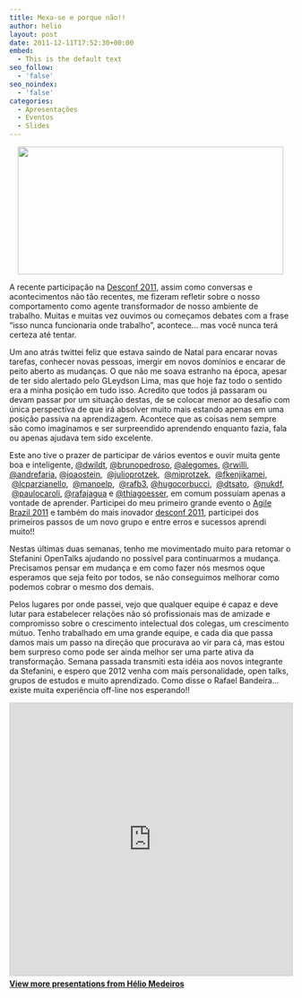 ```yaml
---
title: Mexa-se e porque não!!
author: helio
layout: post
date: 2011-12-11T17:52:30+00:00
embed:
  - This is the default text
seo_follow:
  - 'false'
seo_noindex:
  - 'false'
categories:
  - Apresentações
  - Eventos
  - Slides
---
```

<p style="text-align: center">
  <a href="/uploads/2011/12/Screen-Shot-2011-12-11-at-3.48.41-PM.png"><img class="aligncenter size-full wp-image-476" src="/uploads/2011/12/Screen-Shot-2011-12-11-at-3.48.41-PM.png" alt="" width="474" height="228" srcset="/uploads/2011/12/Screen-Shot-2011-12-11-at-3.48.41-PM.png 519w, /uploads/2011/12/Screen-Shot-2011-12-11-at-3.48.41-PM-300x144.png 300w" sizes="(max-width: 474px) 100vw, 474px" /></a>
</p>

<p style="text-align: left">
  A recente participação na <a title="DESCONF 2011-Mustache edition" href="/2011/11/29/desconf-2011-mustache-edition/">Desconf 2011</a>, assim como conversas e acontecimentos não tão recentes, me fizeram refletir sobre o nosso comportamento como agente transformador de nosso ambiente de trabalho. Muitas e muitas vez ouvimos ou começamos debates com a frase &#8220;isso nunca funcionaria onde trabalho&#8221;, acontece&#8230; mas você nunca terá certeza até tentar.
</p>

Um ano atrás twittei feliz que estava saindo de Natal para encarar novas tarefas, conhecer novas pessoas, imergir em novos domínios e encarar de peito aberto as mudanças. O que não me soava estranho na época, apesar de ter sido alertado pelo GLeydson Lima, mas que hoje faz todo o sentido era a minha posição em tudo isso. Acredito que todos já passaram ou devam passar por um situação destas, de se colocar menor ao desafio com única perspectiva de que irá absolver muito mais estando apenas em uma posição passiva na aprendizagem. Acontece que as coisas nem sempre são como imaginamos e ser surpreendido aprendendo enquanto fazia, fala ou apenas ajudava tem sido excelente.

Este ano tive o prazer de participar de vários eventos e ouvir muita gente boa e inteligente, [@dwildt][1], [@brunopedroso][2], [@alegomes][3], [@rwilli][4], [@andrefaria][5], [@joaostein][6],  [@julioprotzek][7],  [@miprotzek][8],  [@fkenjikamei][9],  [@lcparzianello][10],  [@manoelp][11],  [@rafb3][12], [@hugocorbucci][13],  [@dtsato][14],  [@nukdf][15],  [@paulocaroli][16], [@rafajagua][17] e [@thiagoesser][18], em comum possuíam apenas a vontade de aprender. Participei do meu primeiro grande evento o [Agile Brazil 2011][19] e também do mais inovador [desconf 2011][20], participei dos primeiros passos de um novo grupo e entre erros e sucessos aprendi muito!!

Nestas últimas duas semanas, tenho me movimentado muito para retomar o Stefanini OpenTalks ajudando no possível para continuarmos a mudança. Precisamos pensar em mudança e em como fazer nós mesmos oque esperamos que seja feito por todos, se não conseguimos melhorar como podemos cobrar o mesmo dos demais.

Pelos lugares por onde passei, vejo que qualquer equipe é capaz e deve lutar para estabelecer relações não só profissionais mas de amizade e compromisso sobre o crescimento intelectual dos colegas, um crescimento mútuo. Tenho trabalhado em uma grande equipe, e cada dia que passa damos mais um passo na direção que procurava ao vir para cá, mas estou bem surpreso como pode ser ainda melhor ser uma parte ativa da transformação. Semana passada transmiti esta idéia aos novos integrante da Stefanini, e espero que 2012 venha com mais personalidade, open talks, grupos de estudos e muito aprendizado. Como disse o Rafael Bandeira&#8230; existe muita experiência off-line nos esperando!!

<p style="text-align: center">
  <div style="margin-bottom: 20px;">
<iframe src="https://www.slideshare.net/slideshow/embed_code/key/7HWId14ncZGTTe" width="597" height="486" frameborder="0" marginwidth="0" marginheight="0" scrolling="no" style="border:1px solid #CCC; border-width:1px; margin-bottom:5px; max-width: 100%;" allowfullscreen></iframe>
</iframe>
<div style="margin-bottom:5px">
    <strong><a href="//www.slideshare.net/heliomedeiros" target="_blank">View more presentations from Hélio Medeiros</a></strong>
</div>
</div>
</p>

&nbsp;

 [1]: http://twitter.com/dwildt "Daniel Wildt"
 [2]: http://twitter.com/brunopedroso "Bruno Pedroso"
 [3]: http://twitter.com/#!/alegomes "Alexandre Gomes"
 [4]: http://twitter.com/#!/rwilli "Willi"
 [5]: http://twitter.com/#!/andrefaria "André Faria"
 [6]: http://twitter.com/#!/joaostein "João Stein"
 [7]: http://twitter.com/#!/julioprotzek "Júlio Protzek"
 [8]: http://twitter.com/#!/miprotzek "Michelle Protzek"
 [9]: http://twitter.com/#!/fkenjikamei "Fernando Kenji Kamei"
 [10]: http://twitter.com/#!/lcparzianello "Luiz C. Parzianello"
 [11]: http://twitter.com/#!/manoelp "Manoel Pimentel"
 [12]: http://twitter.com/#!/rafb3 "Rafael Bandeira"
 [13]: http://twitter.com/#!/hugocorbucci "Hugo Corbucci"
 [14]: http://twitter.com/#!/dtsato "Danilo Sato"
 [15]: http://twitter.com/#!/nukdf "Fabricio Buzeto"
 [16]: http://twitter.com/#!/paulocaroli "Paulo Caroli"
 [17]: http://twitter.com/#!/rafajagua "Rafael Camargo"
 [18]: http://twitter.com/#!/thiagoesser "Thiago Esser"
 [19]: /2011/06/19/agile-brazil-2011-claro-que-vou/ "Agile Brazil 2011 – EU VOU!!"
 [20]: /2011/11/29/desconf-2011-mustache-edition/ "DESCONF 2011-Mustache edition"